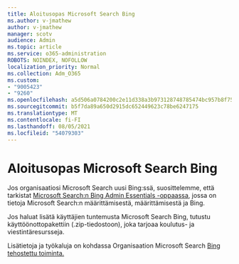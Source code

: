 ```yaml
---
title: Aloitusopas Microsoft Search Bing
ms.author: v-jmathew
author: v-jmathew
manager: scotv
audience: Admin
ms.topic: article
ms.service: o365-administration
ROBOTS: NOINDEX, NOFOLLOW
localization_priority: Normal
ms.collection: Adm_O365
ms.custom:
- "9005423"
- "9260"
ms.openlocfilehash: a5d506a0784200c2e11d338a3b973128748785474bc957b8f75f67a72324503b
ms.sourcegitcommit: b5f7da89a650d2915dc652449623c78be6247175
ms.translationtype: MT
ms.contentlocale: fi-FI
ms.lasthandoff: 08/05/2021
ms.locfileid: "54079303"
---
```

# <a name="get-started-with-microsoft-search-in-bing"></a>Aloitusopas Microsoft Search Bing

Jos organisaatiosi Microsoft Search uusi Bing:ssä, suosittelemme, että tarkistat [Microsoft Search:n Bing Admin Essentials -oppaassa](https://go.microsoft.com/fwlink/p/?linkid=2127979), jossa on tietoja Microsoft Search:n määrittämisestä, määrittämisestä ja Bing.

Jos haluat lisätä käyttäjien tuntemusta Microsoft Search Bing, tutustu käyttöönottopakettiin [](https://go.microsoft.com/fwlink/p/?LinkID=2114710) (.zip-tiedostoon), joka tarjoaa koulutus- ja viestintäresursseja.

Lisätietoja ja työkaluja on kohdassa Organisaation Microsoft Search [Bing tehostettu toiminta.](https://go.microsoft.com/fwlink/?linkid=2152022)
